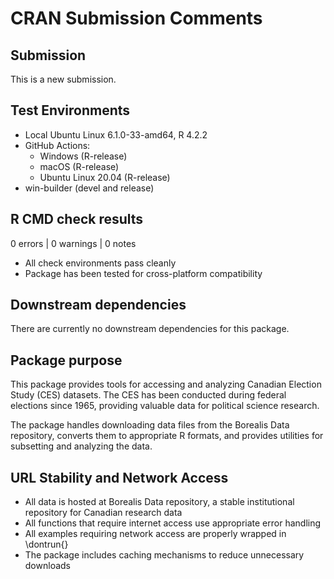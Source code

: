 # CRAN Submission Comments

## Submission
This is a new submission.

## Test Environments
* Local Ubuntu Linux 6.1.0-33-amd64, R 4.2.2
* GitHub Actions:
  * Windows (R-release)
  * macOS (R-release)
  * Ubuntu Linux 20.04 (R-release)
* win-builder (devel and release)

## R CMD check results

0 errors | 0 warnings | 0 notes

* All check environments pass cleanly
* Package has been tested for cross-platform compatibility

## Downstream dependencies

There are currently no downstream dependencies for this package.

## Package purpose

This package provides tools for accessing and analyzing Canadian Election Study (CES) datasets. The CES has been conducted during federal elections since 1965, providing valuable data for political science research.

The package handles downloading data files from the Borealis Data repository, converts them to appropriate R formats, and provides utilities for subsetting and analyzing the data.

## URL Stability and Network Access

* All data is hosted at Borealis Data repository, a stable institutional repository for Canadian research data
* All functions that require internet access use appropriate error handling
* All examples requiring network access are properly wrapped in \dontrun{}
* The package includes caching mechanisms to reduce unnecessary downloads